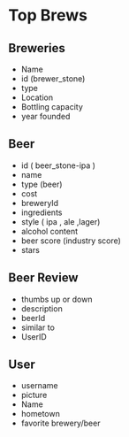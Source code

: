 # Top Brews

## Breweries

- Name
- id (brewer_stone)
- type
- Location
- Bottling capacity
- year founded

## Beer

- id ( beer_stone-ipa )
- name
- type (beer)
- cost
- breweryId
- ingredients
- style ( ipa , ale ,lager)
- alcohol content
- beer score (industry score)
- stars

## Beer Review

- thumbs up or down
- description
- beerId
- similar to
- UserID

## User
- username
- picture
- Name
- hometown
- favorite brewery/beer
